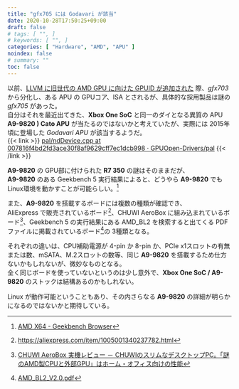 ```yaml
---
title: "gfx705 には Godavari が該当"
date: 2020-10-28T17:50:25+09:00
draft: false
# tags: [ "", ]
# keywords: [ "", ]
categories: [ "Hardware", "AMD", "APU" ]
noindex: false
# summary: ""
toc: false
---
```


以前、[LLVM に旧世代の AMD GPU に向けた GPUID が追加された](/posts/2020/10/11/llvm-add-gfx6_8-gpu/) 際、*gfx703* から分化し、ある APU の GPUコア、ISA とされるが、具体的な採用製品は謎の *gfx705* があった。  
自分はそれを最近出てきた、**Xbox One SoC** と同一のダイとなる異質の APU **A9-9820 )
Cato APU** が当たるのではないかと考えていたが、実際には 2015年頃に登場した *Godavari APU* が該当するようだ。  
{{< link >}} [pal/ndDevice.cpp at 007816f4bd2fd3ace30f8af9629cff7ec1dcb998 · GPUOpen-Drivers/pal](https://github.com/GPUOpen-Drivers/pal/blob/007816f4bd2fd3ace30f8af9629cff7ec1dcb998/src/core/os/nullDevice/ndDevice.cpp#L123) {{< /link >}}

**A9-9820** の GPU部に付けられた **R7 350** の謎はそのままだが、  
**A9-9820** のある Geekbench 5 実行結果によると、どうやら **A9-9820** でも Linux環境を動かすことが可能らしい。[^cato-gb5]  

[^cato-gb5]: [AMD X64 - Geekbench Browser](https://browser.geekbench.com/v5/cpu/4318888)

また、**A9-9820** を搭載するボードには複数の種類が確認でき、  
AliExpress で販売されているボード[^cato-ali]、CHUWI AeroBox に組み込まれているボード[^cato-aerobox]、Geekbench 5 の実行結果にある AMD_BL2 を検索すると出てくる PDFファイルに掲載されているボード[^cato-bl2]の 3種類となる。  

[^cato-ali]: <https://aliexpress.com/item/1005001340237782.html>
[^cato-aerobox]: [CHUWI AeroBox 実機レビュー － CHUWIのスリムなデスクトップPC。「謎のAMD製CPUと外部GPU」はホーム・オフィス向けの性能](https://win-tab.net/imported/chuwi_areobox_review_2010142/)
[^cato-bl2]: [AMD_BL2_V2.0.pdf](http://www.dj-product.com:8811/AMD_BL2%20V2.0/AMD_BL2_V2.0.pdf)

それぞれの違いは、CPU補助電源が 4-pin か 8-pin か、PCIe x1スロットの有無または数、mSATA、M.2スロットの数等、同じ **A9-9820** を搭載するため仕方ないかもしれないが、微妙なものとなる。  
全く同じボードを使っていないというのは少し意外で、**Xbox One SoC / A9-9820** のストックは結構あるのかもしれない。  

Linux が動作可能ということもあり、その内さらなる **A9-9820** の詳細が明らかになるのではないかと期待している。  

